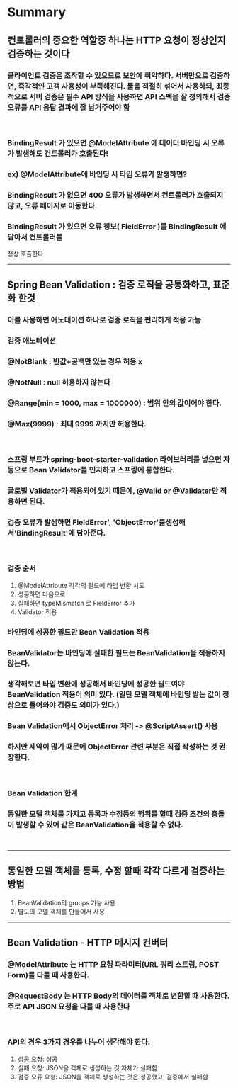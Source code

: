 # Summary

## 컨트롤러의 중요한 역할중 하나는 HTTP 요청이 정상인지 검증하는 것이다

### 클라이언트 검증은 조작할 수 있으므로 보안에 취약하다. 서버만으로 검증하면, 즉각적인 고객 사용성이 부족해진다. 둘을 적절히 섞어서 사용하되, 최종적으로 서버 검증은 필수 API 방식을 사용하면 API 스펙을 잘 정의해서 검증 오류를 API 응답 결과에 잘 남겨주어야 함
</br>

### BindingResult 가 있으면 @ModelAttribute 에 데이터 바인딩 시 오류가 발생해도 컨트롤러가 호출된다!
### ex) @ModelAttribute에 바인딩 시 타입 오류가 발생하면?
### BindingResult 가 없으면 400 오류가 발생하면서 컨트롤러가 호출되지 않고, 오류 페이지로 이동한다.
### BindingResult 가 있으면 오류 정보( FieldError )를 BindingResult 에 담아서 컨트롤러를
정상 호출한다

------------------
## Spring Bean Validation : 검증 로직을 공통화하고, 표준화 한것
### 이를 사용하면 애노테이션 하나로 검증 로직을 편리하게 적용 가능
### 검증 애노테이션
### @NotBlank : 빈값+공백만 있는 경우 허용 x
### @NotNull : null 허용하지 않는다
### @Range(min = 1000, max = 1000000) : 범위 안의 값이어야 한다.
### @Max(9999) : 최대 9999 까지만 허용한다.
</br>

### 스프링 부트가 spring-boot-starter-validation 라이브러리를 넣으면 자동으로 Bean Validator를 인지하고 스프링에 통합한다.
### 글로벌 Validator가 적용되어 있기 때문에, @Valid or @Validater만 적용하면 된다.
### 검증 오류가 발생하면 FieldError', 'ObjectError'를생성해서'BindingResult'에 담아준다.
</br>

### 검증 순서
1. @ModelAttribute 각각의 필드에 타입 변환 시도
2. 성공하면 다음으로
3. 실패하면 typeMismatch 로 FieldError 추가
4. Validator 적용

### 바인딩에 성공한 필드만 Bean Validation 적용
### BeanValidator는 바인딩에 실패한 필드는 BeanValidation을 적용하지 않는다.
### 생각해보면 타입 변환에 성공해서 바인딩에 성공한 필드여야 BeanValidation 적용이 의미 있다. (일단 모델 객체에 바인딩 받는 값이 정상으로 들어와야 검증도 의미가 있다.)

### Bean Validation에서 ObjectError 처리 -> @ScriptAssert() 사용
### 하지만 제약이 많기 때문에 ObjectError 관련 부분은 직접 작성하는 것 권장한다.
</br>

### Bean Validation 한계
### 동일한 모델 객체를 가지고 등록과 수정등의 행위를 할때 검증 조건의 충돌이 발생할 수 있어 같은 BeanValidation을 적용할 수 없다.
</br>

---

## 동일한 모델 객체를 등록, 수정 할때 각각 다르게 검증하는 방법
1. BeanValidation의 groups 기능 사용
2. 별도의 모델 객체를 만들어서 사용

---
## Bean Validation - HTTP 메시지 컨버터
### @ModelAttribute 는 HTTP 요청 파라미터(URL 쿼리 스트링, POST Form)를 다룰 때 사용한다.
### @RequestBody 는 HTTP Body의 데이터를 객체로 변환할 때 사용한다. 주로 API JSON 요청을 다룰 때 사용한다
</br>

### API의 경우 3가지 경우를 나누어 생각해야 한다.
1. 성공 요청: 성공
2. 실패 요청: JSON을 객체로 생성하는 것 자체가 실패함
3. 검증 오류 요청: JSON을 객체로 생성하는 것은 성공했고, 검증에서 실패함
